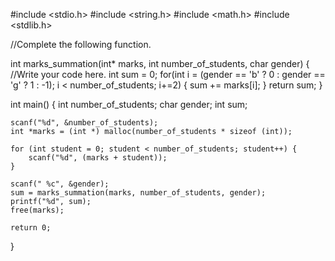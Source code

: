 #include <stdio.h>
#include <string.h>
#include <math.h>
#include <stdlib.h>

//Complete the following function.

int marks_summation(int* marks, int number_of_students, char gender) {
  //Write your code here.
  int sum = 0;
  for(int i = (gender == 'b' ? 0 : gender == 'g' ? 1 : -1); i < number_of_students; i+=2) {
    sum += marks[i];
  }
  return sum;
}

int main() {
    int number_of_students;
    char gender;
    int sum;
  
    scanf("%d", &number_of_students);
    int *marks = (int *) malloc(number_of_students * sizeof (int));
 
    for (int student = 0; student < number_of_students; student++) {
        scanf("%d", (marks + student));
    }
    
    scanf(" %c", &gender);
    sum = marks_summation(marks, number_of_students, gender);
    printf("%d", sum);
    free(marks);
 
    return 0;
}
